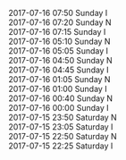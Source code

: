 2017-07-16 07:50 Sunday  I  
2017-07-16 07:20 Sunday  N  
2017-07-16 07:15 Sunday  I  
2017-07-16 05:10 Sunday  N  
2017-07-16 05:05 Sunday  I  
2017-07-16 04:50 Sunday  N  
2017-07-16 04:45 Sunday  I  
2017-07-16 01:05 Sunday  N  
2017-07-16 01:00 Sunday  I  
2017-07-16 00:40 Sunday  N  
2017-07-16 00:00 Sunday  I  
2017-07-15 23:50 Saturday  N  
2017-07-15 23:05 Saturday  I  
2017-07-15 22:50 Saturday  N  
2017-07-15 22:25 Saturday  I  
